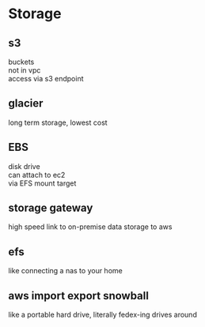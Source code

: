 # Storage

## s3
buckets  
not in vpc  
access via s3 endpoint

## glacier
long term storage, lowest cost

## EBS
disk drive  
can attach to ec2  
via EFS mount target  

## storage gateway
high speed link to on-premise data storage to aws

## efs
like connecting a nas to your home

## aws import export snowball
like a portable hard drive, literally fedex-ing drives around
